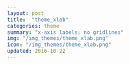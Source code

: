 ```yaml
---
layout: post
title:  "theme_xlab"
categories: theme
summary: "x-axis labels; no gridlines"
img: "/img_themes/theme_xlab.png"
icon: "/img_themes/theme_xlab.png"
updated: 2016-10-22
---
```

